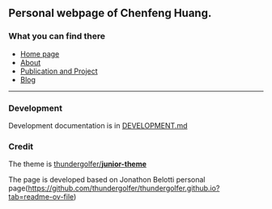 

## Personal webpage of Chenfeng Huang. 


### What you can find there

* [Home page](https://chenfenghuang.info/)
* [About](https://chenfenghuang.info/about)
* [Publication and Project](https://chenfenghuang.info/)
* [Blog ](https://chenfenghuang.info/blog/)

----

### Development

Development documentation is in [DEVELOPMENT.md](DEVELOPMENT.md)

### Credit
The theme is [thundergolfer/**junior-theme**](https://github.com/thundergolfer/junior-theme)

The page is developed based on Jonathon Belotti personal page(https://github.com/thundergolfer/thundergolfer.github.io?tab=readme-ov-file)
    